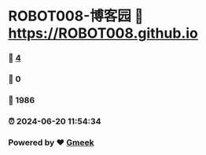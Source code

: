 # ROBOT008-博客园 :link: https://ROBOT008.github.io 
### :page_facing_up: [4](https://ROBOT008.github.io/tag.html) 
### :speech_balloon: 0 
### :hibiscus: 1986 
### :alarm_clock: 2024-06-20 11:54:34 
### Powered by :heart: [Gmeek](https://github.com/Meekdai/Gmeek)
